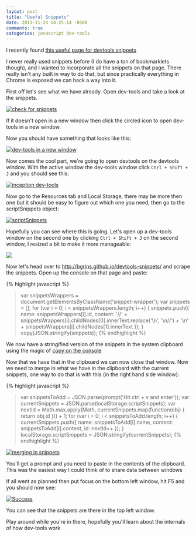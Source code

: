 ```yaml
---
layout: post
title: "Useful Snippets"
date: 2013-11-24 14:25:14 -0500
comments: true
categories: javascript dev-tools
---
```

I recently found [this useful page for devtools snippets](http://bgrins.github.io/devtools-snippets/)

I never really used snippets before (I do have a ton of bookmarklets though), and I wanted to
incorporate all the snippets on that page. There really isn't any built in way to do that, but since practically
everything in Chrome is exposed we can hack a way into it.

First off let's see what we have already. Open dev-tools and take a look at the snippets.

[![check for snippets](http://i.imgur.com/AI7ch4d.png)](http://i.imgur.com/AI7ch4d.png)

If it doesn't open in a new window then click the circled icon to open dev-tools in a new window.

Now you should have something that looks like this:

[![dev-tools in a new window](http://i.imgur.com/1xL13sh.png)](http://i.imgur.com/1xL13sh.png)

Now comes the cool part, we're going to open devtools on the devtools window. With the active window the
dev-tools window click `Ctrl + Shift + J` and you should see this:

[![inception dev-tools](http://i.imgur.com/dAO8Rh3.png)](http://i.imgur.com/dAO8Rh3.png)

Now go to the Resources tab and Local Storage, there may be more then one but it should be easy to figure
out which one you need, then go to the scriptSnippets object:

[![scriptSnippets](http://i.imgur.com/pcpPbsM.png)](http://i.imgur.com/pcpPbsM.png)

Hopefully you can see where this is going. Let's open up a dev-tools window on the second one by clicking
`Ctrl + Shift + J` on the second window, I resized a bit to make it more manageable:

[![](http://i.imgur.com/6vSHVH0.png)](http://i.imgur.com/6vSHVH0.png) 

Now let's head over to http://bgrins.github.io/devtools-snippets/ and scrape the snippets. Open up the
console on that page and paste:

{% highlight javascript %}
> var snippetsWrappers = document.getElementsByClassName('snippet-wrapper');
  var snippets = [];
  for (var i = 0; i < snippetsWrappers.length; i++) {
      snippets.push({
          name: snippetsWrappers[i].id,
          content: '//' + snippetsWrappers[i].childNodes[0].innerText.replace('\n', '\n//') +
              '\n' + snippetsWrappers[i].childNodes[1].innerText
      });
  }
  copy(JSON.stringify(snippets));
{% endhighlight %}

We now have a stringified version of the snippets in the system clipboard using the magic of
[copy on the console](../../../../2013/10/16/devtools-copy-to-clipboard/)

Now that we have that in the clipboard we can now close that window.  Now we need to merge in what we
have in the clipboard with the current snippets, one way to do that is with this (in the right hand
side window):

{% highlight javascript %}
> var snippetsToAdd = JSON.parse(prompt('Hit ctrl + v and enter'));
  var currentSnippets = JSON.parse(localStorage.scriptSnippets);
  var nextId = Math.max.apply(Math, currentSnippets.map(function(obj) { return obj.id })) + 1;
  for (var i = 0; i < snippetsToAdd.length; i++) {
      currentSnippets.push({
          name: snippetsToAdd[i].name,
          content: snippetsToAdd[i].content,
          id: nextId++
      });
  }
  localStorage.scriptSnippets = JSON.stringify(currentSnippets);
{% endhighlight %}

[![merging in snippets](http://i.imgur.com/ZXzD3Y3.png)](http://i.imgur.com/ZXzD3Y3.png)

You'll get a prompt and you need to paste in the contents of the clipboard. This was the easiest way I could
think of to share data between windows

If all went as planned then put focus on the bottom left window, hit F5 and you should now see:

[![Success](http://i.imgur.com/PGoqrjB.png)](http://i.imgur.com/PGoqrjB.png)

You can see that the snippets are there in the top left window.

Play around while you're in there,  hopefully you'll learn about the internals of how dev-tools work
